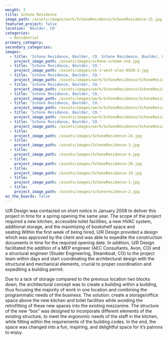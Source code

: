 ```yaml
---
weight: 3
title: Schone Residence
image_path: /assets/images/work/SchoneResidence/SchoneResidence-31.jpg
featured_project: false
location: 'Boulder, CO'
categories:
  - Residential
primary_category:
secondary_categories:
images:
  - title: 'Schone Residence, Boulder, CO. Schone Residence, Boulder, CO.'
    project_image_path: /assets/images/schone-scheme-one.jpg
  - title: 'Schone Residence, Boulder, CO.'
    project_image_path: /assets/images/sk-3-west-elev-0920-2.jpg
  - title: 'Schone Residence, Boulder, CO.'
    project_image_path: /assets/images/work/SchoneResidence/SchoneResidence-31.jpg
  - title: 'Schone Residence, Boulder, CO.'
    project_image_path: /assets/images/work/SchoneResidence/SchoneResidence-33.jpg
  - title: 'Schone Residence, Boulder, CO.'
    project_image_path: /assets/images/work/SchoneResidence/SchoneResidence-36.jpg
  - title: 'Schone Residence, Boulder, CO.'
    project_image_path: /assets/images/work/SchoneResidence/SchoneResidence-27.jpg
  - title: 'Schone Residence, Boulder, CO.'
    project_image_path: /assets/images/work/SchoneResidence/SchoneResidence-28.jpg
  - title: 'Schone Residence, Boulder, CO.'
    project_image_path: /assets/images/work/SchoneResidence/SchoneResidence-30.jpg
  - title:
    project_image_path: /assets/images/SchoneResidence-24.jpg
  - title:
    project_image_path: /assets/images/SchoneResidence-3.jpg
  - title:
    project_image_path: /assets/images/SchoneResidence-4.jpg
  - title:
    project_image_path: /assets/images/SchoneResidence-20.jpg
  - title:
    project_image_path: /assets/images/SchoneResidence-19.jpg
  - title:
    project_image_path: /assets/images/SchoneResidence-1.jpg
  - title:
    project_image_path: /assets/images/schoneresidence-2.jpg
on_the_boards: false
---
```


U/R Design was contacted on short notice in January 2008 to deliver this project in time for a spring opening the same year. The scope of the project required a new kitchen, accessible toilet facilities, a new HVAC system, additional storage, and the maximizing of bookshelf space and seating.Within the first week of being hired, U/R Design provided a design which was approved by the client and was able to expedite the construction documents in time for the required opening date. In addition, U/R Design facilitated the addition of a MEP engineer (AEC Consultants, Avon, CO) and a structural engineer (Studer Engineering, Steamboat, CO) to the project team within days and start coordinating the architectural design with the structural and mechanical elements, crucial to proper coordination and expediting a building permit.

Due to a lack of storage compared to the previous location two blocks down, the architectural concept was to create a building within a building, thus focusing the majority of work in one location and combining the programmatic needs of the business. The solution: create a storage/office space above the new kitchen and toilet facilities while avoiding the retrofitting of these new spaces into the existing mezzanine. The structure of the new “box” was designed to incorporate different elements of the existing structure, to meet the ergonomic needs of the staff in the kitchen, while fitting within the requirements of the building codes. In the end, the space was changed into a fun, inspiring, and delightful space for it’s patrons to enjoy.